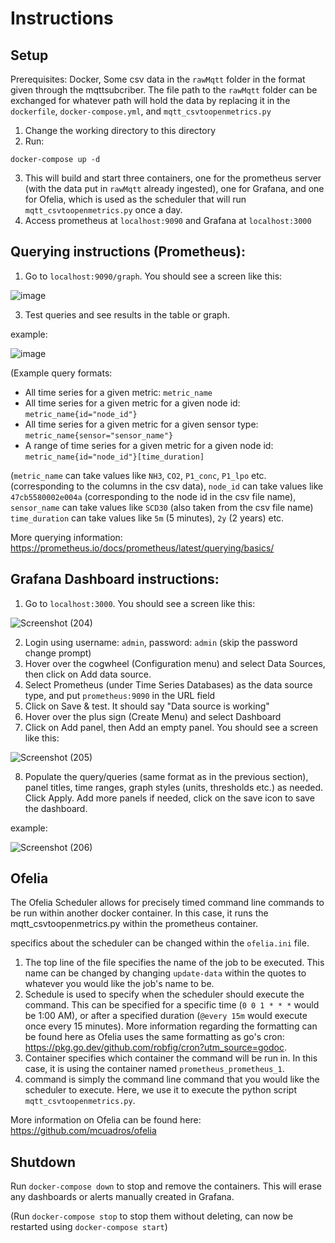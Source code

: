 # Instructions

## Setup

Prerequisites:
Docker, Some csv data in the `rawMqtt` folder in the format given through the mqttsubcriber.
The file path to the `rawMqtt` folder can be exchanged for whatever path will hold the data by replacing it in the `dockerfile`, `docker-compose.yml`, and `mqtt_csvtoopenmetrics.py`

1. Change the working directory to this directory
2. Run:
```console
docker-compose up -d
```
3. This will build and start three containers, one for the prometheus server (with the data put in `rawMqtt` already ingested), one for Grafana, and one for Ofelia, which is used as the scheduler that will run `mqtt_csvtoopenmetrics.py` once a day.
4. Access prometheus at `localhost:9090` and Grafana at `localhost:3000`

## Querying instructions (Prometheus):

1. Go to `localhost:9090/graph`. You should see a screen like this:

![image](https://user-images.githubusercontent.com/60592738/138327376-0cb13fe6-3cb3-4cca-8059-fe828a9b8c47.png)

3. Test queries and see results in the table or graph.

example:

![image](https://user-images.githubusercontent.com/60592738/138327588-6af7fff8-bc0f-41fc-a86d-d56b822c39bd.png)

(Example query formats:
- All time series for a given metric: `metric_name`
- All time series for a given metric for a given node id: `metric_name{id="node_id"}`
- All time series for a given metric for a given sensor type: `metric_name{sensor="sensor_name"}`
- A range of time series for a given metric for a given node id: `metric_name{id="node_id"}[time_duration]`

(`metric_name` can take values like `NH3`, `CO2`, `P1_conc`, `P1_lpo` etc. (corresponding to the columns in the csv data), `node_id` can take values like `47cb5580002e004a` (corresponding to the node id in the csv file name), `sensor_name` can take values like `SCD30` (also taken from the csv file name) `time_duration` can take values like `5m` (5 minutes), `2y` (2 years) etc.

More querying information: https://prometheus.io/docs/prometheus/latest/querying/basics/

## Grafana Dashboard instructions:

1. Go to `localhost:3000`. You should see a screen like this:

![Screenshot (204)](https://user-images.githubusercontent.com/60592738/142471407-669b6b1f-3e28-474e-9ae2-fecfe7fee189.png)

2. Login using username: `admin`, password: `admin` (skip the password change prompt)
3. Hover over the cogwheel (Configuration menu) and select Data Sources, then click on Add data source. 
4. Select Prometheus (under Time Series Databases) as the data source type, and put `prometheus:9090` in the URL field
5. Click on Save & test. It should say "Data source is working"
6. Hover over the plus sign (Create Menu) and select Dashboard
7. Click on Add panel, then Add an empty panel. You should see a screen like this:

![Screenshot (205)](https://user-images.githubusercontent.com/60592738/142473087-d9f10adb-3770-48c6-9222-178fca50c641.png)

8. Populate the query/queries (same format as in the previous section), panel titles, time ranges, graph styles (units, thresholds etc.) as needed. Click Apply. Add more panels if needed, click on the save icon to save the dashboard.

example:

![Screenshot (206)](https://user-images.githubusercontent.com/60592738/142475802-ff60f9f1-7b58-4ac2-94e7-e35d97aff255.png)

## Ofelia

The Ofelia Scheduler allows for precisely timed command line commands to be run within another docker container. In this case, it runs the mqtt_csvtoopenmetrics.py within the prometheus container.

specifics about the scheduler can be changed within the `ofelia.ini` file.

1. The top line of the file specifies the name of the job to be executed. This name can be changed by changing `update-data` within the quotes to whatever you would like the job's name to be.
2. Schedule is used to specify when the scheduler should execute the command. This can be specified for a specific time (`0 0 1 * * *` would be 1:00 AM), or after a specified duration (`@every 15m` would execute once every 15 minutes). More information regarding the formatting can be found here as Ofelia uses the same formatting as go's cron: https://pkg.go.dev/github.com/robfig/cron?utm_source=godoc.
3. Container specifies which container the command will be run in. In this case, it is using the container named `prometheus_prometheus_1`.
4. command is simply the command line command that you would like the scheduler to execute. Here, we use it to execute the python script `mqtt_csvtoopenmetrics.py`.

More information on Ofelia can be found here: https://github.com/mcuadros/ofelia


## Shutdown

Run `docker-compose down` to stop and remove the containers. This will erase any dashboards or alerts manually created in Grafana. 

(Run `docker-compose stop` to stop them without deleting, can now be restarted using `docker-compose start`)
